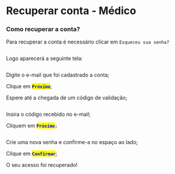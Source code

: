 # Recuperar conta - Médico

### Como recuperar a conta?

Para recuperar a conta é necessário clicar em `Esqueceu sua senha?`

<figure><img src="../../.gitbook/assets/Captura de Tela 2023-04-18 às 13.34.46.png" alt=""><figcaption></figcaption></figure>

Logo aparecerá a seguinte tela:

<figure><img src="../../.gitbook/assets/Captura de Tela 2023-05-22 às 16.53.35.png" alt=""><figcaption></figcaption></figure>

Digite o e-mail que foi cadastrado a conta;

Clique em <mark style="color:blue;">**`Próximo`**</mark>;

Espere até a chegada de um código de validação;

<figure><img src="../../.gitbook/assets/Captura de Tela 2023-05-22 às 16.53.49.png" alt=""><figcaption></figcaption></figure>

Insira o código recebido no e-mail;

Cliquem em <mark style="color:blue;">**`Próximo`**</mark>`;`

<figure><img src="../../.gitbook/assets/Captura de Tela 2023-05-22 às 16.54.18.png" alt=""><figcaption></figcaption></figure>

Crie uma nova senha e confirme-a no espaço ao lado;

Clique em <mark style="color:blue;">**`Confirmar`**</mark>;

O seu acesso foi recuperado!

